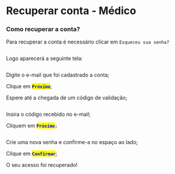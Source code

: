 # Recuperar conta - Médico

### Como recuperar a conta?

Para recuperar a conta é necessário clicar em `Esqueceu sua senha?`

<figure><img src="../../.gitbook/assets/Captura de Tela 2023-04-18 às 13.34.46.png" alt=""><figcaption></figcaption></figure>

Logo aparecerá a seguinte tela:

<figure><img src="../../.gitbook/assets/Captura de Tela 2023-05-22 às 16.53.35.png" alt=""><figcaption></figcaption></figure>

Digite o e-mail que foi cadastrado a conta;

Clique em <mark style="color:blue;">**`Próximo`**</mark>;

Espere até a chegada de um código de validação;

<figure><img src="../../.gitbook/assets/Captura de Tela 2023-05-22 às 16.53.49.png" alt=""><figcaption></figcaption></figure>

Insira o código recebido no e-mail;

Cliquem em <mark style="color:blue;">**`Próximo`**</mark>`;`

<figure><img src="../../.gitbook/assets/Captura de Tela 2023-05-22 às 16.54.18.png" alt=""><figcaption></figcaption></figure>

Crie uma nova senha e confirme-a no espaço ao lado;

Clique em <mark style="color:blue;">**`Confirmar`**</mark>;

O seu acesso foi recuperado!

